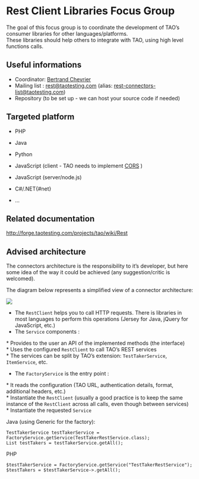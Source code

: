 <!--
parent:
    title: Contribution_Focus_Groups
author:
    - 'Bertrand Chevrier'
created_at: '2013-10-15 11:34:08'
updated_at: '2013-10-17 10:52:12'
tags:
    - 'Contribution Focus Groups'
-->

Rest Client Libraries Focus Group
=================================

The goal of this focus group is to coordinate the development of TAO’s consumer libraries for other languages/platforms.\
These libraries should help others to integrate with TAO, using high level functions calls.

Useful informations
-------------------

-   Coordinator: [Bertrand Chevrier](../resources/bertrand@taotesting.com)
-   Mailing list : rest@taotesting.com (alias: rest-connectors-list@taotesting.com)
-   Repository (to be set up - we can host your source code if needed)

Targeted platform
-----------------

-   PHP
-   Java
-   Python
-   JavaScript (client - TAO needs to implement [CORS](http://enable-cors.org/) )
-   JavaScript (server/node.js)
-   C\#/.NET{#net}

-   …

Related documentation
---------------------

http://forge.taotesting.com/projects/tao/wiki/Rest

Advised architecture
--------------------

The connectors architecture is the responsibility to it’s developer, but here some idea of the way it could be achieved (any suggestion/critic is welcomed).

The diagram below represents a simplified view of a connector architecture:

![](http://forge.taotesting.com/attachments/download/2622/rest-arch.png)

-   The `RestClient` helps you to call HTTP requests. There is libraries in most languages to perform this operations (Jersey for Java, jQuery for JavaScript, etc.)
-   The `Service` components :

\* Provides to the user an API of the implemented methods (the interface)\
 \* Uses the configured `RestClient` to call TAO’s REST services\
 \* The services can be split by TAO’s extension: `TestTakerService`, `ItemService`, etc.

-   The `FactoryService` is the entry point :

\* It reads the configuration (TAO URL, authentication details, format, additional headers, etc.)\
 \* Instantiate the `RestClient` (usually a good practice is to keep the same instance of the `RestClient` across all calls, even though between services)\
 \* Instantiate the requested `Service`

Java (using Generic for the factory):

    TestTakerService testTakerService = FactoryService.getService(TestTakerRestService.class);
    List testTakers = testTakerService.getAll();

PHP

    $testTakerService = FactoryService.getService("TestTakerRestService");
    $testTakers = $testTakerService->.getAll();
